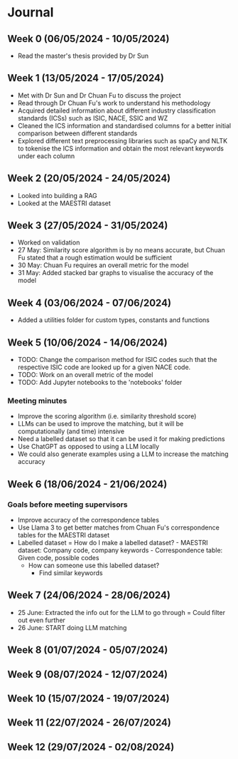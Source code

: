 # Journal

## Week 0 (06/05/2024 - 10/05/2024)

- Read the master's thesis provided by Dr Sun

## Week 1 (13/05/2024 - 17/05/2024)

- Met with Dr Sun and Dr Chuan Fu to discuss the project
- Read through Dr Chuan Fu's work to understand his methodology
- Acquired detailed information about different industry classification standards (ICSs) such as ISIC, NACE, SSIC and WZ
- Cleaned the ICS information and standardised columns for a better initial comparison between different standards
- Explored different text preprocessing libraries such as spaCy and NLTK to tokenise the ICS information and obtain the most relevant keywords under each column

## Week 2 (20/05/2024 - 24/05/2024)

- Looked into building a RAG
- Looked at the MAESTRI dataset

## Week 3 (27/05/2024 - 31/05/2024)

- Worked on validation
- 27 May: Similarity score algorithm is by no means accurate, but Chuan Fu stated that a rough estimation would be sufficient
- 30 May: Chuan Fu requires an overall metric for the model
- 31 May: Added stacked bar graphs to visualise the accuracy of the model

## Week 4 (03/06/2024 - 07/06/2024)

- Added a utilities folder for custom types, constants and functions

## Week 5 (10/06/2024 - 14/06/2024)

- TODO: Change the comparison method for ISIC codes such that the respective ISIC code are looked up for a given NACE code.
- TODO: Work on an overall metric of the model
- TODO: Add Jupyter notebooks to the 'notebooks' folder

### Meeting minutes

- Improve the scoring algorithm (i.e. similarity threshold score)
- LLMs can be used to improve the matching, but it will be computationally (and time) intensive
- Need a labelled dataset so that it can be used it for making predictions
- Use ChatGPT as opposed to using a LLM locally
- We could also generate examples using a LLM to increase the matching accuracy

## Week 6 (18/06/2024 - 21/06/2024)

### Goals before meeting supervisors

- Improve accuracy of the correspondence tables
- Use Llama 3 to get better matches from Chuan Fu's correspondence tables for the MAESTRI dataset
- Labelled dataset
    = How do I make a labelled dataset?
        - MAESTRI dataset: Company code, company keywords
        - Correspondence table: Given code, possible codes
    - How can someone use this labelled dataset?
        - Find similar keywords

## Week 7 (24/06/2024 - 28/06/2024)

- 25 June: Extracted the info out for the LLM to go through
    = Could filter out even further
- 26 June: START doing LLM matching

## Week 8 (01/07/2024 - 05/07/2024)

## Week 9 (08/07/2024 - 12/07/2024)

## Week 10 (15/07/2024 - 19/07/2024)

## Week 11 (22/07/2024 - 26/07/2024)

## Week 12 (29/07/2024 - 02/08/2024)